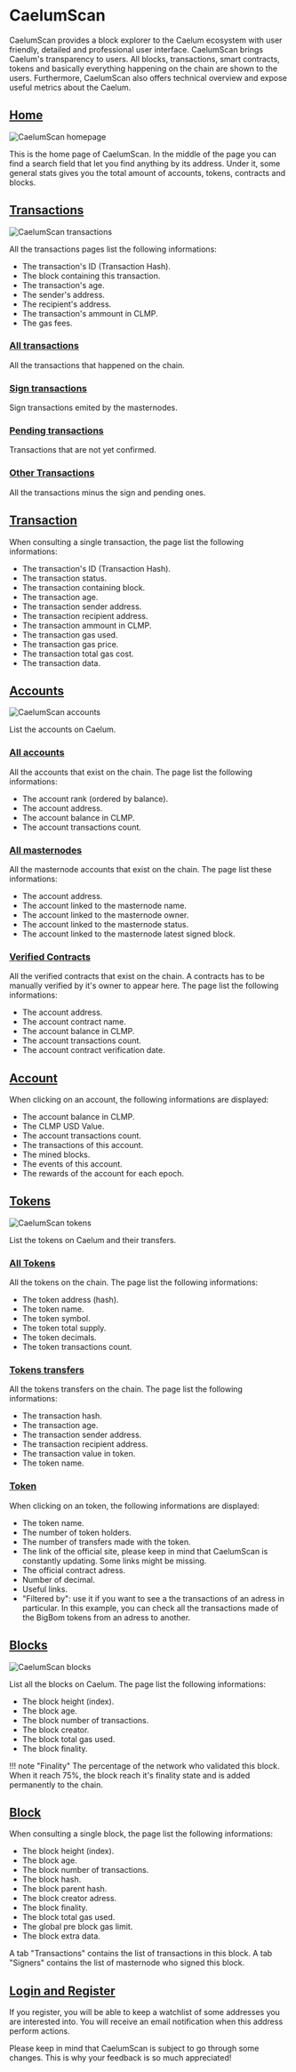 # CaelumScan

CaelumScan provides a block explorer to the Caelum ecosystem with user friendly, detailed and professional user interface.
CaelumScan brings Caelum's transparency to users.
All blocks, transactions, smart contracts, tokens and basically everything happening on the chain are shown to the users.
Furthermore, CaelumScan also offers technical overview and expose useful metrics about the Caelum.

## [Home](https://scan.caelumfoundation.com/)

![CaelumScan homepage](/assets/tomoscan1.jpg)

This is the home page of CaelumScan.
In the middle of the page you can find a search field that let you find anything by its address.
Under it, some general stats gives you the total amount of accounts, tokens, contracts and blocks.

## [Transactions](https://scan.caelumfoundation.com/txs)

![CaelumScan transactions](/assets/tomoscan2.jpg)

All the transactions pages list the following informations:
- The transaction's ID (Transaction Hash).
- The block containing this transaction.
- The transaction's age.
- The sender's address.
- The recipient's address.
- The transaction's ammount in CLMP.
- The gas fees.

### [All transactions](https://scan.caelumfoundation.com/txs)
All the transactions that happened on the chain.

### [Sign transactions](https://scan.caelumfoundation.com/txs/signTxs)
Sign transactions emited by the masternodes.

### [Pending transactions](https://scan.caelumfoundation.com/txs/pending)
Transactions that are not yet confirmed.

### [Other Transactions]()
All the transactions minus the sign and pending ones.

## [Transaction](https://scan.caelumfoundation.com/txs/0xf15f3cfd9d298cb52df881a4d48d0a99b4b2ecbf7268255a2eb4792d5d75ad0f)
When consulting a single transaction, the page list the following informations:
- The transaction's ID (Transaction Hash).
- The transaction status.
- The transaction containing block.
- The transaction age.
- The transaction sender address.
- The transaction recipient address.
- The transaction ammount in CLMP.
- The transaction gas used.
- The transaction gas price.
- The transaction total gas cost.
- The transaction data.

## [Accounts](https://scan.caelumfoundation.com/accounts)

![CaelumScan accounts](/assets/tomoscan3.jpg)

List the accounts on Caelum.

### [All accounts](https://scan.caelumfoundation.com/accounts)
All the accounts that exist on the chain.
The page list the following informations:
- The account rank (ordered by balance).
- The account address.
- The account balance in CLMP.
- The account transactions count.

### [All masternodes](https://scan.caelumfoundation.com/masternodes)
All the masternode accounts that exist on the chain.
The page list these informations:
- The account address.
- The account linked to the masternode name.
- The account linked to the masternode owner.
- The account linked to the masternode status.
- The account linked to the masternode latest signed block.

### [Verified Contracts](https://scan.caelumfoundation.com/contracts)
All the verified contracts that exist on the chain.
A contracts has to be manually verified by it's owner to appear here.
The page list the following informations:
- The account address.
- The account contract name.
- The account balance in CLMP.
- The account transactions count.
- The account contract verification date.

## [Account](https://scan.caelumfoundation.com/address/0x48Aa20c9135a10544c57F4de7a80A6209152b98D)
When clicking on an account, the following informations are displayed:
- The account balance in CLMP.
- The CLMP USD Value.
- The account transactions count.
- The transactions of this account.
- The mined blocks.
- The events of this account.
- The rewards of the account for each epoch.

## [Tokens](https://scan.caelumfoundation.com/tokens)

![CaelumScan tokens](/assets/tomoscan4.jpg)

List the tokens on Caelum and their transfers.

### [All Tokens](https://scan.caelumfoundation.com/tokens)
All the tokens on the chain.
The page list the following informations:
- The token address (hash).
- The token name.
- The token symbol.
- The token total supply.
- The token decimals.
- The token transactions count.

### [Tokens transfers](https://scan.caelumfoundation.com/tokentxs)
All the tokens transfers on the chain.
The page list the following informations:
- The transaction hash.
- The transaction age.
- The transaction sender address.
- The transaction recipient address.
- The transaction value in token.
- The token name.

### [Token](https://scan.caelumfoundation.com/tokens/0x8602ce2124f9b05dc6654230079dd31250292bd5)

When clicking on an token, the following informations are displayed:
- The token name.
- The number of token holders.
- The number of transfers made with the token.
- The link of the official site, please keep in mind that CaelumScan is constantly updating.
  Some links might be  missing.
- The official contract adress.
- Number of decimal.
- Useful links.
- "Filtered by": use it if you want to see a the transactions of an adress in particular.
  In this example, you can check all the transactions made of the BigBom tokens from an adress to another.

## [Blocks](https://scan.caelumfoundation.com/blocks)

![CaelumScan blocks](/assets/tomoscan5.jpg)

List all the blocks on Caelum.
The page list the following informations:
- The block height (index).
- The block age.
- The block number of transactions.
- The block creator.
- The block total gas used.
- The block finality.

!!! note "Finality"
    The percentage of the network who validated this block.
    When it reach 75%, the block reach it's finality state and is added permanently to the chain.

## [Block](https://scan.caelumfoundation.com/blocks/200000)

When consulting a single block, the page list the following informations:
- The block height (index).
- The block age.
- The block number of transactions.
- The block hash.
- The block parent hash.
- The block creator adress.
- The block finality.
- The block total gas used.
- The global pre block gas limit.
- The block extra data.

A tab "Transactions" contains the list of transactions in this block.
A tab "Signers" contains the list of masternode who signed this block.

## [Login and Register]()

If you register, you will be able to keep a watchlist of some addresses you are interested into.
You will receive an email notification when this address perform actions.

Please keep in mind that CaelumScan is subject to go through some changes.
This is why your feedback is so much appreciated!
